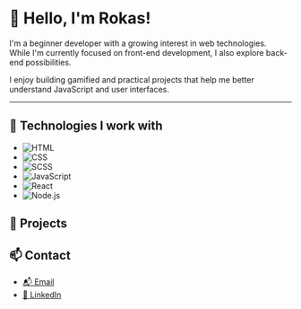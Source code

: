 # 👋 Hello, I'm Rokas!

I'm a beginner developer with a growing interest in web technologies.  
While I'm currently focused on front-end development, I also explore back-end possibilities.

I enjoy building gamified and practical projects that help me better understand JavaScript and user interfaces.

---

## 🔧 Technologies I work with

- ![HTML](https://img.shields.io/badge/-HTML5-E34F26?logo=html5&logoColor=white)
- ![CSS](https://img.shields.io/badge/-CSS3-1572B6?logo=css3&logoColor=white)
- ![SCSS](https://img.shields.io/badge/-SCSS-CC6699?logo=sass&logoColor=white)
- ![JavaScript](https://img.shields.io/badge/-JavaScript-F7DF1E?logo=javascript&logoColor=black)
- ![React](https://img.shields.io/badge/-React-61DAFB?logo=react&logoColor=black)
- ![Node.js](https://img.shields.io/badge/-Node.js-339933?logo=nodedotjs&logoColor=white)

## 🚀 Projects


## 📫 Contact

- [📬 Email](mailto:rokas.sturma@gmail.com)
- [💼 LinkedIn]()

